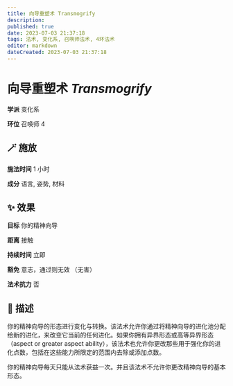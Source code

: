 ```yaml
---
title: 向导重塑术 Transmogrify
description: 
published: true
date: 2023-07-03 21:37:18
tags: 法术, 变化系, 召唤师法术, 4环法术
editor: markdown
dateCreated: 2023-07-03 21:37:18
---
```


# **向导重塑术** *Transmogrify*

**学派** 变化系 

**环位** 召唤师 4

## 🪄 施放

**施法时间** 1 小时

**成分** 语言, 姿势, 材料

## ✨ 效果 

**目标** 你的精神向导 

**距离** 接触  

**持续时间** 立即 

**豁免** 意志，通过则无效 （无害）

**法术抗力** 否

## 📖 描述

你的精神向导的形态进行变化与转换。该法术允许你通过将精神向导的进化池分配给新的进化，来改变它当前的任何进化。如果你拥有异界形态或高等异界形态 （aspect or greater aspect ability），该法术也允许你更改那些用于强化你的进化点数，包括在这些能力所限定的范围内去除或添加点数。

你的精神向导每天只能从法术获益一次。并且该法术不允许你更改精神向导的基本形态。
    